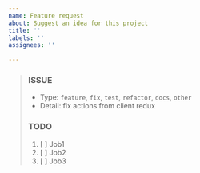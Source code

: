 ```yaml
---
name: Feature request
about: Suggest an idea for this project
title: ''
labels: ''
assignees: ''

---
```


> ### ISSUE
> * Type: `feature`, `fix`, `test`, `refactor`, `docs`, `other`
> * Detail: fix actions from client redux
>
> ### TODO
> 1. [ ]  Job1
> 2. [ ]  Job2
> 3. [ ]  Job3

